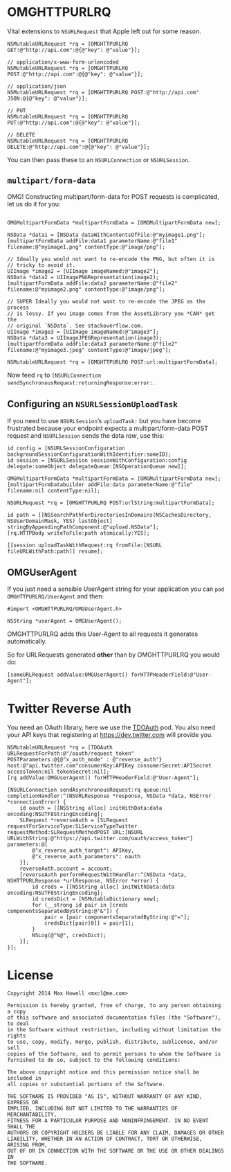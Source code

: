 # OMGHTTPURLRQ

Vital extensions to `NSURLRequest` that Apple left out for some reason.

```objc
NSMutableURLRequest *rq = [OMGHTTPURLRQ GET:@"http://api.com":@{@"key": @"value"}];

// application/x-www-form-urlencoded
NSMutableURLRequest *rq = [OMGHTTPURLRQ POST:@"http://api.com":@{@"key": @"value"}];

// application/json
NSMutableURLRequest *rq = [OMGHTTPURLRQ POST:@"http://api.com" JSON:@{@"key": @"value"}];

// PUT
NSMutableURLRequest *rq = [OMGHTTPURLRQ PUT:@"http://api.com":@{@"key": @"value"}];

// DELETE
NSMutableURLRequest *rq = [OMGHTTPURLRQ DELETE:@"http://api.com":@{@"key": @"value"}];
```

You can then pass these to an `NSURLConnection` or `NSURLSession`.


## `multipart/form-data`

OMG! Constructing multipart/form-data for POST requests is complicated, let us do it for you:

```objc

OMGMultipartFormData *multipartFormData = [OMGMultipartFormData new];

NSData *data1 = [NSData dataWithContentsOfFile:@"myimage1.png"];
[multipartFormData addFile:data1 parameterName:@"file1" filename:@"myimage1.png" contentType:@"image/png"];

// Ideally you would not want to re-encode the PNG, but often it is
// tricky to avoid it.
UIImage *image2 = [UIImage imageNamed:@"image2"];
NSData *data2 = UIImagePNGRepresentation(image2);
[multipartFormData addFile:data2 parameterName:@"file2" filename:@"myimage2.png" contentType:@"image/png"];

// SUPER Ideally you would not want to re-encode the JPEG as the process
// is lossy. If you image comes from the AssetLibrary you *CAN* get the
// original `NSData`. See stackoverflow.com.
UIImage *image3 = [UIImage imageNamed:@"image3"];
NSData *data3 = UIImageJPEGRepresentation(image3);
[multipartFormData addFile:data3 parameterName:@"file2" filename:@"myimage3.jpeg" contentType:@"image/jpeg"];

NSMutableURLRequest *rq = [OMGHTTPURLRQ POST:url:multipartFormData];
```

Now feed `rq` to `[NSURLConnection sendSynchronousRequest:returningResponse:error:`.


## Configuring an `NSURLSessionUploadTask`

If you need to use `NSURLSession`’s `uploadTask:` but you have become frustrated  because your endpoint expects a multipart/form-data POST request and `NSURLSession` sends the data *raw*, use this:

```objc
id config = [NSURLSessionConfiguration backgroundSessionConfigurationWithIdentifier:someID];
id session = [NSURLSession sessionWithConfiguration:config delegate:someObject delegateQueue:[NSOperationQueue new]];

OMGMultipartFormData *multipartFormData = [OMGMultipartFormData new];
[multipartFormDatabuilder addFile:data parameterName:@"file" filename:nil contentType:nil];

NSURLRequest *rq = [OMGHTTPURLRQ POST:urlString:multipartFormData];

id path = [[NSSearchPathForDirectoriesInDomains(NSCachesDirectory, NSUserDomainMask, YES) lastObject] stringByAppendingPathComponent:@"upload.NSData"];
[rq.HTTPBody writeToFile:path atomically:YES];

[[session uploadTaskWithRequest:rq fromFile:[NSURL fileURLWithPath:path]] resume];
```


## OMGUserAgent

If you just need a sensible UserAgent string for your application you can `pod OMGHTTPURLRQ/UserAgent` and then:

```objc
#import <OMGHTTPURLRQ/OMGUserAgent.h>

NSString *userAgent = OMGUserAgent();
```

OMGHTTPURLRQ adds this User-Agent to all requests it generates automatically.

So for URLRequests generated **other** than by OMGHTTPURLRQ you would do:

```objc
[someURLRequest addValue:OMGUserAgent() forHTTPHeaderField:@"User-Agent"];
```


# Twitter Reverse Auth

You need an OAuth library, here we use the [TDOAuth](https://github.com/tweetdeck/TDOAuth) pod. You also need
your API keys that registering at https://dev.twitter.com will provide
you.

```objc
NSMutableURLRequest *rq = [TDOAuth URLRequestForPath:@"/oauth/request_token" POSTParameters:@{@"x_auth_mode" : @"reverse_auth"} host:@"api.twitter.com"consumerKey:APIKey consumerSecret:APISecret accessToken:nil tokenSecret:nil];
[rq addValue:OMGUserAgent() forHTTPHeaderField:@"User-Agent"];

[NSURLConnection sendAsynchronousRequest:rq queue:nil completionHandler:^(NSURLResponse *response, NSData *data, NSError *connectionError) {
    id oauth = [[NSString alloc] initWithData:data encoding:NSUTF8StringEncoding];
    SLRequest *reverseAuth = [SLRequest requestForServiceType:SLServiceTypeTwitter requestMethod:SLRequestMethodPOST URL:[NSURL URLWithString:@"https://api.twitter.com/oauth/access_token"] parameters:@{
        @"x_reverse_auth_target": APIKey,
        @"x_reverse_auth_parameters": oauth
    }];
    reverseAuth.account = account;
    [reverseAuth performRequestWithHandler:^(NSData *data, NSHTTPURLResponse *urlResponse, NSError *error) {
        id creds = [[NSString alloc] initWithData:data encoding:NSUTF8StringEncoding];
        id credsDict = [NSMutableDictionary new];
        for (__strong id pair in [creds componentsSeparatedByString:@"&"]) {
            pair = [pair componentsSeparatedByString:@"="];
            credsDict[pair[0]] = pair[1];
        }
        NSLog(@"%@", credsDict);
    }];
}];
```


# License

```
Copyright 2014 Max Howell <mxcl@me.com>

Permission is hereby granted, free of charge, to any person obtaining a copy
of this software and associated documentation files (the "Software"), to deal
in the Software without restriction, including without limitation the rights
to use, copy, modify, merge, publish, distribute, sublicense, and/or sell
copies of the Software, and to permit persons to whom the Software is
furnished to do so, subject to the following conditions:

The above copyright notice and this permission notice shall be included in
all copies or substantial portions of the Software.

THE SOFTWARE IS PROVIDED "AS IS", WITHOUT WARRANTY OF ANY KIND, EXPRESS OR
IMPLIED, INCLUDING BUT NOT LIMITED TO THE WARRANTIES OF MERCHANTABILITY,
FITNESS FOR A PARTICULAR PURPOSE AND NONINFRINGEMENT. IN NO EVENT SHALL THE
AUTHORS OR COPYRIGHT HOLDERS BE LIABLE FOR ANY CLAIM, DAMAGES OR OTHER
LIABILITY, WHETHER IN AN ACTION OF CONTRACT, TORT OR OTHERWISE, ARISING FROM,
OUT OF OR IN CONNECTION WITH THE SOFTWARE OR THE USE OR OTHER DEALINGS IN
THE SOFTWARE.
```